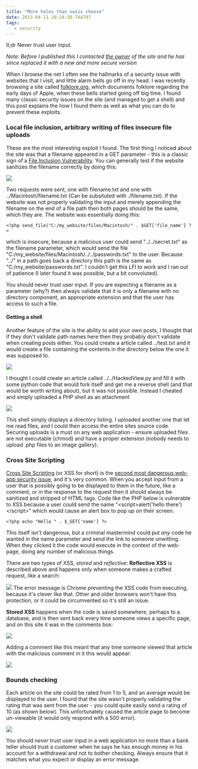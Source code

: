```yaml
---
title: "More holes than swiss cheese"
date: 2013-04-11 20:24:30.744797
tags:
   - security
---
```


tl;dr Never trust user input.

*Note: Before I published this I contacted [the owner](https://en.wikipedia.org/wiki/Andy_Hertzfeld) of the site and he has since replaced it with a new and more secure version*

When I browse the net I often see the hallmarks of a security issue with websites that I visit, and little alarm bells go off in my head. I was recently browsing a site called [folklore.org](https://www.folklore.org/), which documents folklore regarding the early days of Apple, when these bells started going off big time. I found many classic security issues on the site (and managed to get a shell) and this post explains the how I found them as well as what you can do to prevent these exploits.

### Local file inclusion, arbitrary writing of files insecure file uploads
These are the most interesting exploit I found. The first thing I noticed about the site was that a filename appeared in a GET parameter - this is a classic sign of a [File Inclusion Vulnerability](https://en.wikipedia.org/wiki/File_inclusion_vulnerability). You can generally test if the website sanitizes the filename correctly by doing this:

![](./possible_LFI_KSQFBUZW.png)

Two requests were sent, one with filename.txt and one with ../Macintosh/filename.txt (Can be subsituted with ./filename.txt). If the website was not properly validating the input and merely appending the filename on the end of a file path then both pages should be the same, which they are. The website was essentially doing this:

    <?php send_file("C:/my_website/files/Macintosh/" . $GET['file_name'] ?>

which is insecure, because a malicious user could send "../../secret.txt" as the filename parameter, which would send the file "C:/my_website/files/Macintosh/../../passwords.txt" to the user. Because "../" in a path goes back a directory this path is the same as "C:/my_website/passwords.txt". I couldn't get this LFI to work and I ran out of patience (I later found it was possible, but a bit convoluted).

You should never trust user input. If you are expecting a filename as a parameter (why?) then always validate that it is only a filename with no directory component, an appropriate extension and that the user has access to such a file.

#### Getting a shell

Another feature of the site is the ability to add your own posts, I thought that if they don't validate path names here then they probably don't validate when creating posts either. You could create a article called ../test.txt and it would create a file containing the contents in the directory below the one it was supposed to.

![](./file_write_XUNNNA4F.png)

I thought I could create an article called ../../HackedView.py and fill it with some python code that would fork itself and get me a reverse shell (and that would be worth writing about), but it was not possible. Instead I cheated and simply uploaded a PHP shell as an attachment 

![](./PHPShell_4NI6WTRO.png)

This shell simply displays a directory listing. I uploaded another one that let me read files, and I could then access the entire sites source code. Securing uploads is a must on any web application - ensure uploaded files are not executable (chmod) and have a proper extension (nobody needs to upload .php files to an image gallery).

### Cross Site Scripting
[Cross Site Scripting](https://en.wikipedia.org/wiki/Cross-site_scripting) (or XSS for short) is the [second most dangerous web-app security issue](https://www.owasp.org/index.php/Category:OWASP_Top_Ten_Project), and it's very common. When you accept input from a user that is possibly going to be displayed to them in the future, like a comment, or in the response to the request then it should always be sanitized and stripped of HTML tags. Code like the PHP below is vulnerable to XSS because a user could send the name "&lt;script&gt;alert('hello there')&lt;/script&gt;" which would cause an alert box to pop up on their screen. 

    <?php echo "Hello " . $_GET['name'] ?>

This itself isn't dangerous, but a criminal mastermind could put _any_ code he wanted in the name parameter and send the link to someone unwitting. When they clicked it the code would execute in the context of the web-page, doing any number of malicious things. 

There are two types of XSS, _stored_ and _reflective_: __Reflective XSS__ is described above and happens only when someone makes a crafted request, like a search:

![](./search_xss_DXNYGMU6.png) 
The error message is Chrome preventing the XSS code from executing, because it's clever like that. Other and older browsers won't have this protection, or it could be circumvented so it's still an issue.

__Stored XSS__ happens when the code is saved somewhere, perhaps to a database, and is then sent back every time someone views a specific page, and on this site it was in the comments box:

![](./comments_xss_small_PLKRPTIZ.png)

Adding a comment like this meant that any time someone viewed that article with the malicious comment in it this would appear:

![](./stored_XSS_TFIY5VU4.png)

### Bounds checking
Each article on the site could be rated from 1 to 5, and an average would be displayed to the user. I found that the site wasn't properly validating the rating that was sent from the user - you could quite easily send a rating of 10 (as shown below). This unfortunately caused the article page to become un-viewable (it would only respond with a 500 error).

![](./votes_boundscheck_smaller_OLOAJMCL.png)

You should *never* trust user input in a web application no more than a bank teller should trust a customer when he says he has enough money in his account for a withdrawal and not to bother checking. Always ensure that it matches what you expect or display an error message. 
    
